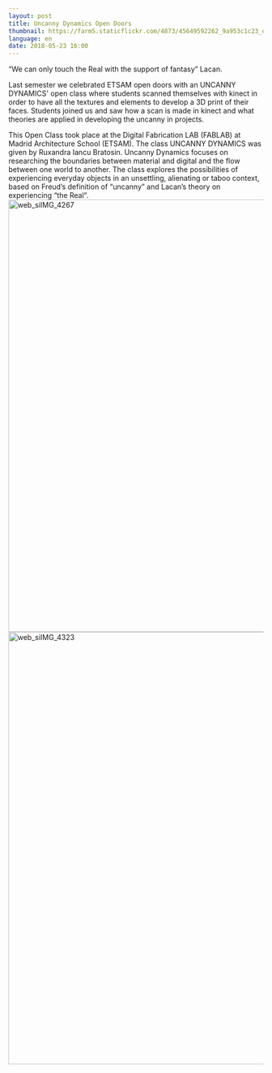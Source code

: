 ```yaml
---
layout: post
title: Uncanny Dynamics Open Doors
thumbnail: https://farm5.staticflickr.com/4873/45649592262_9a953c1c23_o_d.jpg
language: en
date: 2018-05-23 16:00
---
```


“We can only touch the Real with the support of fantasy” Lacan.

Last semester we celebrated ETSAM open doors with an UNCANNY DYNAMICS' open class where students scanned themselves with kinect in order to have all the textures and elements to develop a 3D print of their faces. Students joined us and saw how a scan is made in kinect and what theories are applied in developing the uncanny in projects.

This Open Class took place at the Digital Fabrication LAB (FABLAB) at Madrid Architecture School (ETSAM). The class UNCANNY DYNAMICS was given by Ruxandra Iancu Bratosin. Uncanny Dynamics focuses on researching the boundaries between material and digital and the flow between one world to another. The class explores the possibilities of experiencing everyday objects in an unsettling, alienating or taboo context, based on Freud’s definition of “uncanny” and Lacan’s theory on experiencing “the Real”.
<a data-flickr-embed="true"  href="https://www.flickr.com/photos/138029137@N04/31810771038/in/photostream/" title="web_siIMG_4267"><img src="https://farm5.staticflickr.com/4805/31810771038_63809d2eb3_o.jpg" width="1280" height="853" alt="web_siIMG_4267"></a><script async src="//embedr.flickr.com/assets/client-code.js" charset="utf-8"></script>
<a data-flickr-embed="true"  href="https://www.flickr.com/photos/138029137@N04/44768961935/in/dateposted/" title="web_siIMG_4323"><img src="https://farm5.staticflickr.com/4871/44768961935_b0f7af7f6b_o.jpg" width="1280" height="853" alt="web_siIMG_4323"></a><script async src="//embedr.flickr.com/assets/client-code.js" charset="utf-8"></script>
